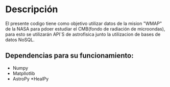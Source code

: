 # Descripción
El presente codigo tiene como objetivo utilizar datos de la mision "WMAP" de la NASA para pdoer estudiar el CMB(fondo de radiación de microondas), para esto se utilizarán API´S de astrofisica junto la utilizacion de bases de datos NoSQL.


## Dependencias para su funcionamiento:

* Numpy
* Matpllotlib
* AstroPy
*HealPy
